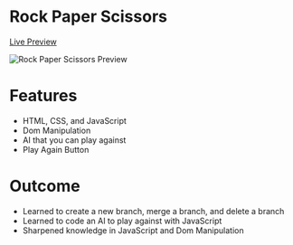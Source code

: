 # Rock Paper Scissors

[Live Preview](https://ccolds.github.io/Rock-Paper-Scissors/)

![Rock Paper Scissors Preview](https://media.discordapp.net/attachments/249554120514600960/1053064350857953371/rock_paper_scissors_website_preview.png?width=492&height=513)

# Features

-   HTML, CSS, and JavaScript
-   Dom Manipulation
- AI that you can play against
- Play Again Button

# Outcome

-   Learned to create a new branch, merge a branch, and delete a branch
- Learned to code an AI to play against with JavaScript 
-   Sharpened knowledge in JavaScript and Dom Manipulation